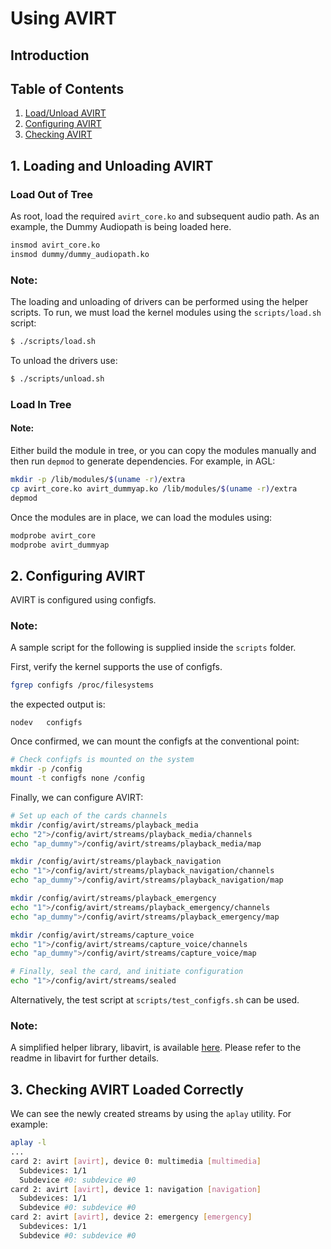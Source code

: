 Using AVIRT
===================================

## Introduction

## Table of Contents

1. [Load/Unload AVIRT](#un-load-avirt)
2. [Configuring AVIRT](#configuring-avirt)
3. [Checking AVIRT](#checking-avirt)

<a name="un-load-avirt"/>

## 1. Loading and Unloading AVIRT

### Load Out of Tree

As root, load the required `avirt_core.ko` and subsequent audio path.
As an example, the Dummy Audiopath is being loaded here.

```sh
insmod avirt_core.ko
insmod dummy/dummy_audiopath.ko
```

### Note:

The loading and unloading of drivers can be performed using the helper scripts.
To run, we must load the kernel modules using the `scripts/load.sh` script:

```sh
$ ./scripts/load.sh
```

To unload the drivers use:

```sh
$ ./scripts/unload.sh
```

### Load In Tree

#### Note:

Either build the module in tree, or you can copy the modules manually and then run `depmod` to generate dependencies.
For example, in AGL:

```sh
mkdir -p /lib/modules/$(uname -r)/extra
cp avirt_core.ko avirt_dummyap.ko /lib/modules/$(uname -r)/extra
depmod
```

Once the modules are in place, we can load the modules using:

```sh
modprobe avirt_core
modprobe avirt_dummyap
```

<a name="configure-avirt" />

## 2. Configuring AVIRT

AVIRT is configured using configfs.

### Note:

A sample script for the following is supplied inside the `scripts` folder.

First, verify the kernel supports the use of configfs.

```sh
fgrep configfs /proc/filesystems
```

the expected output is:

```
nodev	configfs
```

Once confirmed, we can mount the configfs at the conventional point:

```sh
# Check configfs is mounted on the system
mkdir -p /config
mount -t configfs none /config
```

Finally, we can configure AVIRT:

```sh
# Set up each of the cards channels
mkdir /config/avirt/streams/playback_media
echo "2">/config/avirt/streams/playback_media/channels
echo "ap_dummy">/config/avirt/streams/playback_media/map

mkdir /config/avirt/streams/playback_navigation
echo "1">/config/avirt/streams/playback_navigation/channels
echo "ap_dummy">/config/avirt/streams/playback_navigation/map

mkdir /config/avirt/streams/playback_emergency
echo "1">/config/avirt/streams/playback_emergency/channels
echo "ap_dummy">/config/avirt/streams/playback_emergency/map

mkdir /config/avirt/streams/capture_voice
echo "1">/config/avirt/streams/capture_voice/channels
echo "ap_dummy">/config/avirt/streams/capture_voice/map

# Finally, seal the card, and initiate configuration
echo "1">/config/avirt/streams/sealed
```

Alternatively, the test script at `scripts/test_configfs.sh` can be used.

### Note:

A simplified helper library, libavirt, is available [here](https://github.com/fiberdyne/libavirt).
Please refer to the readme in libavirt for further details.

<a name="checking-avirt" />

## 3. Checking AVIRT Loaded Correctly

We can see the newly created streams by using the `aplay` utility. For example:

```sh
aplay -l
...
card 2: avirt [avirt], device 0: multimedia [multimedia]
  Subdevices: 1/1
  Subdevice #0: subdevice #0
card 2: avirt [avirt], device 1: navigation [navigation]
  Subdevices: 1/1
  Subdevice #0: subdevice #0
card 2: avirt [avirt], device 2: emergency [emergency]
  Subdevices: 1/1
  Subdevice #0: subdevice #0
```
